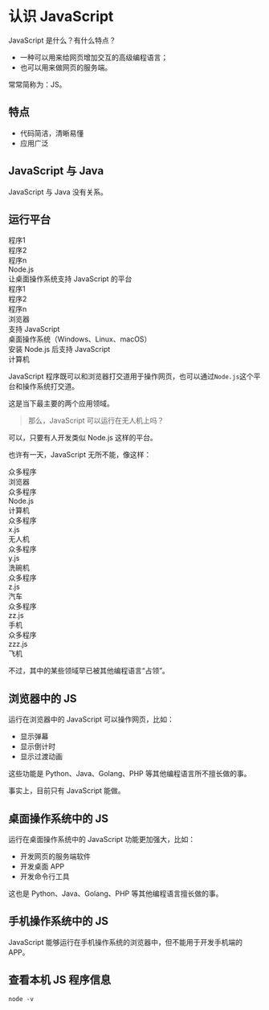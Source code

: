 # 认识 JavaScript

JavaScript 是什么？有什么特点？

- 一种可以用来给网页增加交互的高级编程语言；
- 也可以用来做网页的服务端。

常常简称为：JS。

## 特点

- 代码简洁，清晰易懂
- 应用广泛

## JavaScript 与 Java

JavaScript 与 Java 没有关系。

## 运行平台

<div class="bg-cyan flex flex-col gap-2 pt-4">
    <div class="bg-red flex flex-row gap-2 items-end">
        <div class="flex flex-col w-3/5 gap-1">
            <div class="flex flex-row gap-4 justify-center">
                <div class="brick px-2">程序1</div>
                <div class="brick px-2">程序2</div>
                <div class="brick px-2">程序n</div>
            </div>
            <div class="bg-sky w-full text-center py-2">
                Node.js<br/>
                <span class="text-sm">让桌面操作系统支持 JavaScript 的平台</span>
            </div>
        </div>
        <div class="flex flex-col w-3/5 gap-1">
            <div class="flex flex-row gap-4 justify-center">
                <div class="brick px-2">程序1</div>
                <div class="brick px-2">程序2</div>
                <div class="brick px-2">程序n</div>
            </div>
            <div class="bg-sky w-full text-center py-2">
                浏览器<br/>
                <span class="text-sm">支持 JavaScript</span>
            </div>
        </div>
    </div>
    <div class="bg-yellow text-center py-4">
        桌面操作系统（Windows、Linux、macOS）<br/>
        <span class="text-sm">安装 Node.js 后支持 JavaScript </span>
    </div>
    <div class="bg-yellow text-center py-4">计算机</div>
</div>

JavaScript 程序既可以和浏览器打交道用于操作网页，也可以通过`Node.js`这个平台和操作系统打交道。

这是当下最主要的两个应用领域。

> 那么，JavaScript 可以运行在无人机上吗？

可以，只要有人开发类似 Node.js 这样的平台。

也许有一天，JavaScript 无所不能，像这样：

<div class="bg-cyan flex flex-col gap-2 pt-4">
    <div class="bg-red flex flex-row gap-2 items-end overflow-scroll">
        <div class="flex flex-col w-3/5 gap-1">
            <div class="flex flex-row gap-4 justify-center">
                <div class="brick px-2">众多程序</div>
            </div>
            <div class="bg-sky w-full text-center py-2">
                浏览器
            </div>
        </div>
        <div class="flex flex-col w-3/5 gap-1">
            <div class="flex flex-row gap-4 justify-center">
                <div class="brick px-2">众多程序</div>
            </div>
            <div class="bg-sky w-full text-center py-2">
                Node.js
            </div>
            <div class="bg-yellow text-center py-4">计算机</div>
        </div>
        <div class="flex flex-col w-3/5 gap-1">
            <div class="flex flex-row gap-4 justify-center">
                <div class="brick px-2">众多程序</div>
            </div>
            <div class="bg-sky w-full text-center py-2">
                x.js
            </div>
            <div class="bg-yellow text-center py-4">无人机</div>
        </div>
        <div class="flex flex-col w-3/5 gap-1">
            <div class="flex flex-row gap-4 justify-center">
                <div class="brick px-2">众多程序</div>
            </div>
            <div class="bg-sky w-full text-center py-2">
                y.js
            </div>
            <div class="bg-yellow text-center py-4">洗碗机</div>
        </div>
        <div class="flex flex-col w-3/5 gap-1">
            <div class="flex flex-row gap-4 justify-center">
                <div class="brick px-2">众多程序</div>
            </div>
            <div class="bg-sky w-full text-center py-2">
                z.js
            </div>
            <div class="bg-yellow text-center py-4">汽车</div>
        </div>
        <div class="flex flex-col w-3/5 gap-1">
            <div class="flex flex-row gap-4 justify-center">
                <div class="brick px-2">众多程序</div>
            </div>
            <div class="bg-sky w-full text-center py-2">
                zz.js
            </div>
            <div class="bg-yellow text-center py-4">手机</div>
        </div>
        <div class="flex flex-col w-3/5 gap-1">
            <div class="flex flex-row gap-4 justify-center">
                <div class="brick px-2">众多程序</div>
            </div>
            <div class="bg-sky w-full text-center py-2">
                zzz.js
            </div>
            <div class="bg-yellow text-center py-4">飞机</div>
        </div>
    </div>
</div>

不过，其中的某些领域早已被其他编程语言“占领”。

## 浏览器中的 JS

运行在浏览器中的 JavaScript 可以操作网页，比如：

- 显示弹幕
- 显示倒计时
- 显示过渡动画

这些功能是 Python、Java、Golang、PHP 等其他编程语言所不擅长做的事。

事实上，目前只有 JavaScript 能做。

## 桌面操作系统中的 JS

运行在桌面操作系统中的 JavaScript 功能更加强大，比如：

- 开发网页的服务端软件
- 开发桌面 APP
- 开发命令行工具

这也是 Python、Java、Golang、PHP 等其他编程语言擅长做的事。

## 手机操作系统中的 JS

JavaScript 能够运行在手机操作系统的浏览器中，但不能用于开发手机端的 APP。

## 查看本机 JS 程序信息

<div class="run"></div>

```shell
node -v
```
